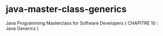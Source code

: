 # java-master-class-generics
Java Programming Masterclass for Software Developers ( CHAPITRE 10 : Java Generics )
